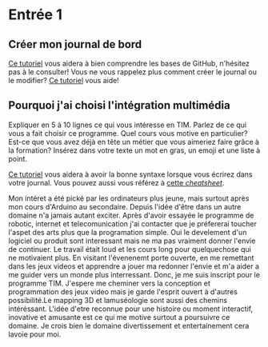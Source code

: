 # Entrée 1
## Créer mon journal de bord
[Ce tutoriel](https://guides.github.com/activities/hello-world/) vous aidera à bien comprendre les bases de GitHub, n'hésitez pas à le consulter!
Vous ne vous rappelez plus comment créer le journal ou le modifier? [Ce tutoriel](https://youtu.be/lX3bpuLK_Sg) vous aide! 

## Pourquoi j'ai choisi l'intégration multimédia
Expliquer en 5 à 10 lignes ce qui vous intéresse en TIM. Parlez de ce qui vous a fait choisir ce programme. Quel cours vous motive en particulier? Est-ce que vous avez déjà en tête un métier que vous aimeriez faire grâce à la formation? Insérez dans votre texte un mot en gras, un emoji et une liste à point. 

[Ce tutoriel](https://guides.github.com/features/mastering-markdown/) vous aidera à avoir la bonne syntaxe lorsque vous écrirez dans votre journal. Vous pouvez aussi vous référez à [cette *cheatsheet*](https://github.com/tchapi/markdown-cheatsheet/blob/master/README.md). 

Mon intéret a été pické par les ordinateurs plus jeune, mais surtout après mon cours d'Arduino au secondaire. Depuis l'idée d'être dans un autre domaine n'a jamais autant exciter. Après d'avoir essayée le programme de robotic, internet et telecomunication j'ai contacter que je préfererai toucher l'aspet des arts plus que la programation simple. Oui le develement d'un logiciel ou produit sont interessant mais ne ma pas vraiment donner l'envie de continuer. Le travail était loud et les cours long pour quelquechose qui ne motivaient plus. En visitant l'évenenemt porte ouverte, en me remettant dans les jeux videos et apprendre a jouer ma redonner l'envie et m'a aider a me guider vers un monde plus interressant. Donc, je me suis inscript pour le programme TIM. J'espere me cheminer vers la conception et programmation des jeux video mais je garde l'esprit ouvert à d'autres possibilité.Le mapping 3D et lamuséologie sont aussi des chemins intéréssant. L'idée d'etre reconnue pour une histoire ou moment interactif, inovative et amusante est ce qui me motive surtout a poursuivre ce domaine. Je crois bien le domaine divertissement et entertainement cera lavoie pour moi.

